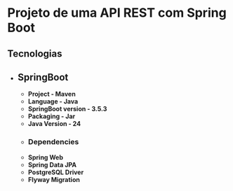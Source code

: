 # Projeto de uma API REST com Spring Boot

## Tecnologias

- ## SpringBoot
  - **Project - Maven**
  - **Language - Java**
  - **SpringBoot version - 3.5.3**
  - **Packaging - Jar**
  - **Java Version - 24**
  - ### Dependencies
  - **Spring Web**
  - **Spring Data JPA**
  - **PostgreSQL Driver**
  - **Flyway Migration**

